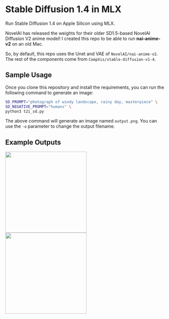 Stable Diffusion 1.4 in MLX
================

Run Stable Diffusion 1.4 on Apple Silicon using MLX.

NovelAI has released the weights for their older SD1.5-based NovelAI Diffusion V2 anime model! I created this repo to be able to run **nai-anime-v2** on an old Mac.

So, by default, this repo uses the Unet and VAE of `NovelAI/nai-anime-v2`. The rest of the components come from `CompVis/stable-diffusion-v1-4`.

## Sample Usage

Once you clone this repository and install the requirements, you can run the following command to generate an image:

```bash
SD_PROMPT="photograph of windy landscape, rainy day, masterpiece" \
SD_NEGATIVE_PROMPT="humans" \
python3 t2i_sd.py
```

The above command will generate an image named `output.png`. You can use the `-o` parameter to change the output filename.

## Example Outputs

<img src="https://github.com/user-attachments/assets/c4abb0ea-b755-486e-97ca-eaad4aec889f" style="width:256px;"/>
<img src="https://github.com/user-attachments/assets/d0d851f2-8319-41d6-894c-73ce50317028" style="width:256px"/>
